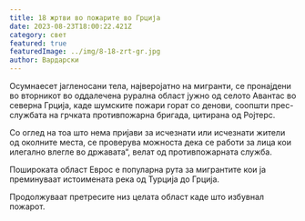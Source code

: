 ```yaml
---
title: 18 жртви во пожарите во Грција
date: 2023-08-23T18:00:22.421Z
category: свет
featured: true
featuredImage: ../img/8-18-zrt-gr.jpg
author: Вардарски
---
```

Осумнаесет јагленосани тела, најверојатно на мигранти, се пронајдени во вторникот во оддалечена рурална област јужно од селото Авантас во северна Грција, каде шумските пожари горат со денови, соопшти прес-службата на грчката противпожарна бригада, цитирана од Ројтерс.

Со оглед на тоа што нема пријави за исчезнати или исчезнати жители од околните места, се проверува можноста дека се работи за лица кои илегално влегле во државата“, велат од противпожарната служба.

Пошироката област Еврос е популарна рута за мигрантите кои ја преминуваат истоимената река од Турција до Грција.

Продолжуваат претресите низ целата област каде што избувнал пожарот.